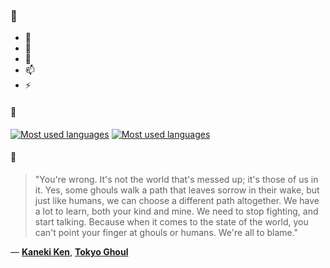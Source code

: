 ### 👋

- 🔭
- 🌱
- 💬
- 📫
- ⚡

#### 🧏

[![Most used languages](https://github-readme-stats-aynah.vercel.app/api/top-langs/?username=aynh&theme=solarized-dark&langs_count=6&layout=compact&hide_title=true)](https://github.com/anuraghazra/github-readme-stats#gh-dark-mode-only)
[![Most used languages](https://github-readme-stats-aynah.vercel.app/api/top-langs/?username=aynh&theme=solarized-light&langs_count=6&layout=compact&hide_title=true)](https://github.com/anuraghazra/github-readme-stats#gh-light-mode-only)

#### 💬

> "You're wrong. It's not the world that's messed up; it's those of us in it. Yes, some ghouls walk a path that leaves sorrow in their wake, but just like humans, we can choose a different path altogether. We have a lot to learn, both your kind and mine. We need to stop fighting, and start talking. Because when it comes to the state of the world, you can't point your finger at ghouls or humans. We're all to blame."

&mdash; [**Kaneki Ken**](https://myanimelist.net/character.php?q=Kaneki%20Ken&cat=character), [**Tokyo Ghoul**](https://myanimelist.net/search/all?q=Tokyo%20Ghoul&cat=all)
